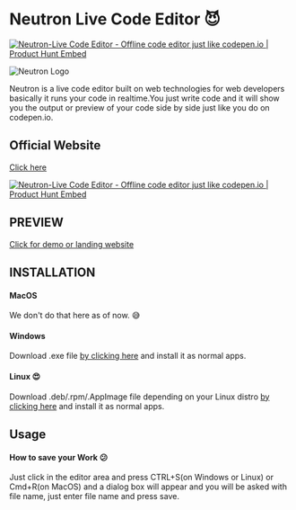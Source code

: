 # Neutron Live Code Editor :smiling_imp:

[![Neutron-Live Code Editor - Offline code editor just like codepen.io | Product Hunt Embed](https://api.producthunt.com/widgets/embed-image/v1/featured.svg?post_id=172960&theme=dark)](https://www.producthunt.com/posts/neutron-live-code-editor?utm_source=badge-featured&utm_medium=badge&utm_souce=badge-neutron-live-code-editor)



![Neutron Logo](https://raw.githubusercontent.com/theuitown/neutron-code-editor/master/assets/general3.png)

Neutron is  a live code editor built on web technologies for web developers basically it runs your code in realtime.You just write code and it will show you the output or preview of your code side by side just like you do on codepen.io.

## Official Website
[Click here ](https://neutronweb-nm4y9kfht.now.sh/)

[![Neutron-Live Code Editor - Offline code editor just like codepen.io | Product Hunt Embed](https://api.producthunt.com/widgets/embed-image/v1/featured.svg?post_id=172960&theme=dark)](https://www.producthunt.com/posts/neutron-live-code-editor?utm_source=badge-featured&utm_medium=badge&utm_souce=badge-neutron-live-code-editor)

## PREVIEW
[Click for demo or landing website](https://neutronweb-nm4y9kfht.now.sh/)

## INSTALLATION

#### MacOS
We don't do that here as of now. :sweat_smile:

#### Windows
Download .exe file [by clicking here](https://neutronweb-nm4y9kfht.now.sh/) and install it as normal apps.

#### Linux :heart_eyes:
Download .deb/.rpm/.AppImage  file depending on your Linux distro [by clicking here](https://neutronweb-nm4y9kfht.now.sh/) and install it as normal apps.

## Usage
#### How to save your Work :confused:

Just click in the editor area and press CTRL+S(on Windows or Linux) or Cmd+R(on MacOS) and a dialog box will appear and you will be asked with file name, just enter file name and press save.


